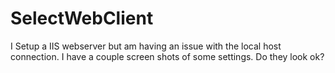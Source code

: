 # SelectWebClient
I Setup a IIS webserver but am having an issue with the local host connection. I have a couple screen shots of some settings. Do they look ok?
